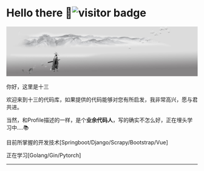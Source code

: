 # Hello there 👋<img src="https://visitor-badge.laobi.icu/badge?page_id=ayjin-dev.visitor-badge" alt="visitor badge"/>  

![](./img/background.jpg)

你好，这里是十三

欢迎来到十三的代码库，如果提供的代码能够对您有所启发，我非常高兴，愿与君共进。

当然，和Profile描述的一样，是个**业余代码人**，写的确实不怎么好，正在埋头学习中....:books:

目前所掌握的开发技术[Springboot/Django/Scrapy/Bootstrap/Vue]

正在学习[Golang/Gin/Pytorch]

  
<hr>
